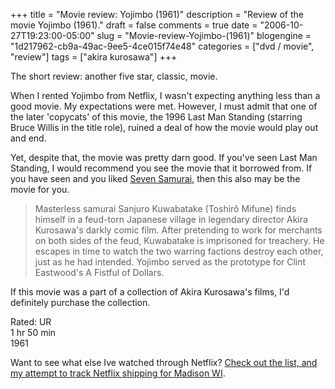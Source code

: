 +++
title = "Movie review: Yojimbo (1961)"
description = "Review of the movie Yojimbo (1961)."
draft = false
comments = true
date = "2006-10-27T19:23:00-05:00"
slug = "Movie-review-Yojimbo-(1961)"
blogengine = "1d217962-cb9a-49ac-9ee5-4ce015f74e48"
categories = ["dvd / movie", "review"]
tags = ["akira kurosawa"]
+++

<p>
The short review: another five star, classic, movie.<!--more-->
</p>
<p>
When I rented Yojimbo from Netflix, I wasn&#39;t expecting anything less than a good movie.  My expectations were met.  However, I must admit that one of the later &#39;copycats&#39; of this movie, the 1996 Last Man Standing (starring Bruce Willis in the title role), ruined a deal of how the movie would play out and end.
</p>
<p>
Yet, despite that, the movie was pretty darn good.  If you&#39;ve seen Last Man Standing, I would recommend you see the movie that it borrowed from.  If you have seen and you liked <a href="http://strivinglife.net/wordpress/2006/10/03/240/movie-review-seven-samurai-criterion-collection-1954/">Seven Samurai</a>, then this also may be the movie for you.
</p>
<blockquote>
	Masterless samurai Sanjuro Kuwabatake (Toshir&ocirc; Mifune) finds himself in a feud-torn Japanese village in legendary director Akira Kurosawa&#39;s darkly comic film. After pretending to work for merchants on both sides of the feud, Kuwabatake is imprisoned for treachery. He escapes in time to watch the two warring factions destroy each other, just as he had intended. Yojimbo served as the prototype for Clint Eastwood&#39;s A Fistful of Dollars.
</blockquote>
<p>
If this movie was a part of a collection of Akira Kurosawa&#39;s films, I&#39;d definitely purchase the collection.
</p>
<p>
Rated: UR<br />
1 hr 50 min<br />
1961
</p>
<p>
Want to see what else Ive watched through Netflix? <a href="http://strivinglife.net/wordpress/2006/09/26/237/netflix-shipping-for-madison-wi/">Check out the list, and my attempt to track Netflix shipping for Madison WI</a>.
</p>

